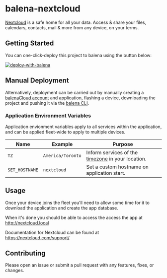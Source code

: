 # balena-nextcloud

[Nextcloud](https://nextcloud.com/) is a safe home for all your data.
Access & share your files, calendars, contacts, mail & more from any device, on your terms.

## Getting Started

You can one-click-deploy this project to balena using the button below:

[![deploy-with-balena](https://balena.io/deploy.svg)](https://dashboard.balena-cloud.com/deploy?repoUrl=https://github.com/klutchell/balena-nextcloud&defaultDeviceType=raspberrypi4-64)

## Manual Deployment

Alternatively, deployment can be carried out by manually creating a [balenaCloud account](https://dashboard.balena-cloud.com) and application, flashing a device, downloading the project and pushing it via the [balena CLI](https://github.com/balena-io/balena-cli).

### Application Environment Variables

Application envionment variables apply to all services within the application, and can be applied fleet-wide to apply to multiple devices.

| Name           | Example           | Purpose                                                                                                           |
| -------------- | ----------------- | ----------------------------------------------------------------------------------------------------------------- |
| `TZ`           | `America/Toronto` | Inform services of the [timezone](https://en.wikipedia.org/wiki/List_of_tz_database_time_zones) in your location. |
| `SET_HOSTNAME` | `nextcloud`       | Set a custom hostname on application start.                                                                       |

## Usage

Once your device joins the fleet you'll need to allow some time for it to download the application and create the app database.

When it's done you should be able to access the access the app at <http://nextcloud.local>

Documentation for Nextcloud can be found at <https://nextcloud.com/support/>

## Contributing

Please open an issue or submit a pull request with any features, fixes, or changes.
